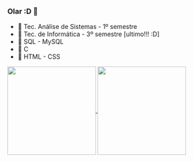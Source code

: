 ### Olar :D 👋


- 🍪 Tec. Análise de Sistemas - 1º semestre
- 🧃 Tec. de Informática - 3º semestre [ultimo!!! :D]
- 🍡 SQL - MySQL
- 🍦  C
- 🍥  HTML - CSS



<a href="https://github.com/Manuyyy/github-readme-stats">
  <img height=200 align="center" src="https://github-readme-stats.vercel.app/api?username=Manuyyy&show_icons=true&theme=tokyonight" />
</a>
<a href="https://github.com/Manuyyy/convoychat">
  <img height=200 align="center" src="https://github-readme-stats.vercel.app/api/top-langs?username=Manuyyy&theme=tokyonight&layout=compact&langs_count=8&card_width=320" />
</a>

